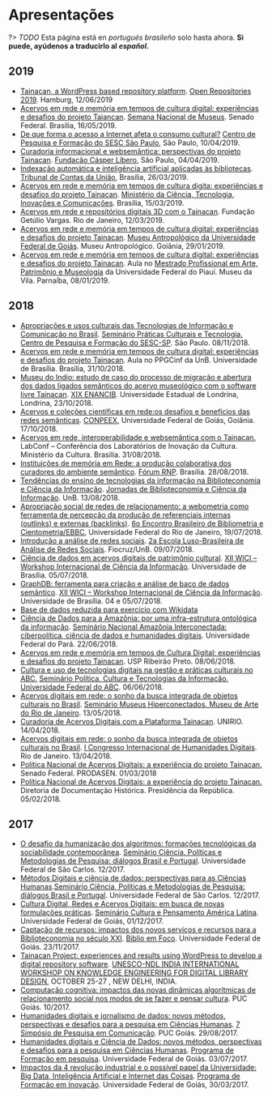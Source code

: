 # Apresentações

?> _TODO_ Esta página está en _portugués brasileño_ solo hasta ahora. **Si puede, ayúdenos a traducirlo al _español_.**

## 2019

- [Tainacan, a WordPress based repository platform](https://tinyurl.com/tainacan-or2019). [Open Repositories 2019](https://or2019.blogs.uni-hamburg.de/). Hamburg, 12/06/2019
- [Acervos em rede e memória em tempos de cultura digital: experiências e desafios do projeto Taiancan](https://www.dropbox.com/home/Apresenta%C3%A7%C3%B5es?preview=Apresenta%C3%A7%C3%A3o+Senado+Federal+2019.pdf). [Semana Nacional de Museus](http://www.interlegis.leg.br/comunicacao/eventos/tarde-de-palestras-referentes-a-17a-semana-nacional-de-museus). Senado Federal. Brasília, 16/05/2019.
- [De que forma o acesso a Internet afeta o consumo cultural?](https://www.dropbox.com/s/xtm2vstc9bzz6rt/Apresenta%C3%A7%C3%A3o%20CPF%20SESC%20Consumo%20Cultural%20e%20Internet.pdf?dl=0) [Centro de Pesquisa e Formação do SESC São Paulo](https://centrodepesquisaeformacao.sescsp.org.br/atividade/de-que-forma-o-acesso-a-internet-afeta-o-consumo-cultural), São Paulo, 10/04/2019.
- [Curadoria informacional e websemântica: perspectivas do projeto Tainacan](https://www.dropbox.com/home/Apresenta%C3%A7%C3%B5es?preview=Apresenta%C3%A7%C3%A3o+Tainacan+-+Casper+L%C3%ADbero.pdf). [Fundação Cásper Líbero](https://pt.wikiversity.org/wiki/Pesquisa_em_Difus%C3%A3o_Cient%C3%ADfica_do_CEPID_NeuroMat/Curadoria_informacional_e_web_sem%C3%A2ntica), São Paulo, 04/04/2019.
- [Indexação automática e inteligência artificial aplicadas às bibliotecas](https://www.dropbox.com/home/Apresenta%C3%A7%C3%B5es?preview=Apresenta%C3%A7%C3%A3o+Intelig%C3%AAncia+Artificial+para+Bibliotecas.pdf). [Tribunal de Contas da União](http://www.senado.leg.br/senado/hotsites/Bibliotecadialogo/programacao.htm), Brasília, 26/03/2019.
- [Acervos em rede e memória em tempos de cultura digita: experiências e desafios do projeto Tainacan](https://www.dropbox.com/s/3sk6cshib24o255/Apresenta%C3%A7%C3%A3o%20Tainacan%20%20Semana%20do%20Bibliotec%C3%A1rio.pdf?dl=0). [Ministério da Ciência, Tecnologia, Inovações e Comunicações](http://www.senado.leg.br/senado/hotsites/Bibliotecadialogo/programacao.htm). Brasília, 15/03/2019.
- [Acervos em rede e repositórios digitais 3D com o Tainacan](https://www.dropbox.com/s/178xz2ajchn1u9d/Apresenta%C3%A7%C3%A3o%20Reposit%C3%B3rios%203D%20-%20FGV.pdf?dl=0). Fundação Getúlio Vargas. Rio de Janeiro, 12/03/2019.
- [Acervos em rede e memória em tempos de cultura digital: experiências e desafios do projeto Tainacan](https://www.dropbox.com/s/qs1z0qx5hmqmdpa/Apresenta%C3%A7%C3%A3o%20Museu%20Antrpol%C3%B3gico%20UFG.pptx?dl=0). [Museu Antropológico da Universidade Federal de Goiás](https://museu.ufg.br/e/22511-museu-antropologico-realiza-curso-da-plataforma-tainacan). Museu Antropológico. Goiânia, 29/01/2019.
- [Acervos em rede e memória em tempos de cultura digital: experiências e desafios do projeto Tainacan](https://www.dropbox.com/s/3cz8zc8p46go2kw/Apresenta%C3%A7%C3%A3o%20MAPM%20UFPI.pptx?dl=0). Aula no [Mestrado Profissional em Arte, Patrimônio e Museologia](https://sigaa.ufpi.br/sigaa/public/programa/portal.jsf?id=793) da Universidade Federal do Piauí. Museu da Vila. Parnaíba, 08/01/2019.

## 2018

- [Apropriações e usos culturais das Tecnologias de Informação e Comunicação no Brasil](https://www.dropbox.com/s/mhvc7tejjh0tbgf/Apresenta%C3%A7%C3%A3o%20CPF%20SESC%20Pr%C3%A1ticas%20Culturais%20e%20Internet.pdf?dl=0). [Seminário Práticas Culturais e Tecnologia. Centro de Pesquisa e Formação do SESC-SP](http://centrodepesquisaeformacao.sescsp.org.br/atividade/praticas-culturais-e-tecnologias). São Paulo. 08/11/2018.
- [Acervos em rede e memória em tempos de cultura digital: experiências e desafios do projeto Tainacan](https://www.dropbox.com/s/zi1spatgvco2fqm/Apresenta%C3%A7%C3%A3o%20Aula%20PPGCinf%20Museologia.pdf?dl=0). Aula no PPGCinf da UnB. Universidade de Brasília. Brasília, 31/10/2018.
- [Museu do Indio: estudo de caso do processo de migração e abertura dos dados ligados semânticos do acervo museológico com o software livre Tainacan](https://www.dropbox.com/s/hcsr0en4oq3i7yt/Apresenta%C3%A7%C3%A3o%20ENANCIB%20GT%208%20-%20MUSEU%20DO%20INDIO.pdf?dl=0). [XIX ENANCIB](http://enancib.marilia.unesp.br/index.php/XIXENANCIB/xixenancib/schedConf/program). Universidade Estadual de Londrina, Londrina, 23/10/2018.
- [Acervos e coleções científicas em rede:os desafios e benefícios das redes semânticas](https://www.dropbox.com/s/ly4vuy8x4zhqh5u/Apresenta%C3%A7%C3%A3o%20Museu%20Ci%C3%AAncia%20Compeex%20UFG.pdf?dl=0). [CONPEEX](http://eventos.ufg.br/SIEC/portalproec/sites/gerar_site.php?ID_SITE=13581), Universidade Federal de Goiás, Goiânia. 17/10/2018.
- [Acervos em rede, interoperabilidade e websemântica com o Tainacan.](https://www.dropbox.com/s/4rjba516fpx1g1s/Apresenta%C3%A7%C3%A3o%20LabConf%20MinC.pdf?dl=0) LabConf – Conferência dos Laboratórios de Inovação da Cultura. Ministério da Cultura. Brasília. 31/08/2018.
- [Instituições de memória em Rede: a produção colaborativa dos curadores do ambiente semântico](https://www.dropbox.com/s/i7e5x4knvi2fnvx/Apresenta%C3%A7%C3%A3o%20F%C3%B3rum%20RNP.pdf?dl=0). [Fórum RNP](https://forum.rnp.br/programacao). Brasília. 28/08/2018.
- [Tendências do ensino de tecnologias da informação na Biblioteconomia e Ciência da Informação](https://www.dropbox.com/s/yerdl61xpxcno3y/Apresenta%C3%A7%C3%A3o%20-%20Jornadas%20de%20Biblioteconomia%20-%20Tecnologia.pptx?dl=0). [Jornadas de Biblioteconomia e Ciência da Informação](http://biblioteconomia.fci.unb.br/index.php/105-jornadas-de-biblioteconomia-e-ciencia-da-informacao). UnB. 13/08/2018.
- [Apropriação social de redes de relacionamento: a webometria como ferramenta de percepção da produção de referenciais internas (outlinks) e externas (backlinks)](https://www.dropbox.com/s/houcglvy6tii0om/apresenta%C3%A7%C3%A3o%20ebbc%206.pptx?dl=0). [6o Encontro Brasileiro de Bibliometria e Cientometria/EBBC](http://ebbc.inf.br/ebbc6/), Universidade Federal do Rio de Janeiro, 19/07/2018.
- [Introdução a análise de redes sociais](https://www.dropbox.com/s/dcql25ljkdq6bzj/Oficina%20Escola%20de%20Redes.pptx?dl=0). [2a Escola Luso-Brasileira de Análise de Redes Sociais](https://medium.com/escola-de-redes/2a-escola-luso-brasileira-de-an%C3%A1lise-de-redes-sociais-5bdc1d7f49e). Fiocruz/UnB. 09/07/2018.
- [Ciência de dados em acervos digitais de patrimônio cultural](https://www.dropbox.com/s/eol4o6cpydp14ti/Apresenta%C3%A7%C3%A3o%20WICI%20UnB.pptx?dl=0). [XII WICI – Workshop Internacional de Ciência da Informação](http://www.ppgcinf.fci.unb.br/index.php/noticias-para-capa/1599-xii-wici-2018-workshop-internacional-em-ciencia-da-informacao.html). Universidade de Brasília. 05/07/2018.
- [GraphDB: ferramenta para criação e análise de baco de dados semântico](https://www.dropbox.com/s/nk4ptxu4j9canwe/Apresenta%C3%A7%C3%A3o%20GraphDB%20WICI.pptx?dl=0). [XII WICI – Workshop Internacional de Ciência da Informação](http://www.ppgcinf.fci.unb.br/index.php/noticias-para-capa/1599-xii-wici-2018-workshop-internacional-em-ciencia-da-informacao.html). Universidade de Brasília. 04 e 05/07/2018.
- [Base de dados reduzida para exercício com Wikidata](http://daltonmartins.fci.unb.br/wp-content/uploads/2018/07/basereduzida.xlsx)
- [Ciência de Dados para a Amazônia: por uma infra-estrutura ontológica da informação](https://www.dropbox.com/s/j82d3is4u7z8dlv/Apresenta%C3%A7%C3%A3o%20Amazonia%20Conectada%20-%20UFPA.pptx?dl=0). [Seminário Nacional Amazônia Interconectada: ciberpolítica, ciência de dados e humanidades digitais](http://culturadigital.br/amazoniainterconectada/). Universidade Federal do Pará. 22/06/2018.
- [Acervos em rede e memória em tempos de Cultura Digital: experiências e desafios do projeto Tainacan](https://www.dropbox.com/s/9p405w1jsad2w40/Apresenta%C3%A7%C3%A3o%20USP%20Ribeir%C3%A3o.pptx?dl=0). USP Ribeirão Preto. 08/06/2018.
- [Cultura e uso de tecnologias digitais na gestão e práticas culturais no ABC.](https://www.dropbox.com/s/1v670ecg3qxx6c7/Apresenta%C3%A7%C3%A3o%20UFABC%20-%20LabLivre.pptx?dl=0) [Seminário Política, Cultura e Tecnologias da Informação. Universidade Federal do ABC](http://pesquisa.ufabc.edu.br/lablivre/cultura/seminario-sobre-politica-cultura-e-tecnologias-da-informacao/). 06/06/2018.
- [Acervos digitais em rede: o sonho da busca integrada de objetos culturais no Brasil](https://www.dropbox.com/s/myu5usyl4hnymfo/Apresenta%C3%A7%C3%A3o%20Semin%C3%A1rio%20Museus%20Hiperconectados%20-%20MAR%20-%20RJ.pptx?dl=0). [Seminário Museus Hiperconectados. Museu de Arte do Rio de Janeiro](http://www.museudeartedorio.org.br/es-mx/evento/seminario-museus-hiperconectados-novas-abordagens-novos-publicos-conectando-bibliotecas-e). 13/05/2018.
- [Curadoria de Acervos Digitais com a Plataforma Tainacan](https://www.dropbox.com/s/qw702dkzeskfc4a/Apresenta%C3%A7%C3%A3o%20UNIRIO%20mar%C3%A7o%202018.pptx?dl=0). UNIRIO. 14/04/2018.
- [Acervos digitais em rede: o sonho da busca integrada de objetos culturais no Brasil](https://www.dropbox.com/s/f2h7q85j5r9ekq4/Apresenta%C3%A7%C3%A3o%20Congresso%20de%20Humanidades%20Digitais%20-%20RJ.pptx?dl=0). [I Congresso Internacional de Humanidades Digitais](http://eventos.fgv.br/hdrio2018). Rio de Janeiro. 13/04/2018.
- [Política Nacional de Acervos Digitais: a experiência do projeto Tainacan.](https://www.dropbox.com/s/8x8spfw8n3oas2o/Apresenta%C3%A7%C3%A3o%20-%20Oficina%20Senado.pptx?dl=0) Senado Federal. PRODASEN. 01/03/2018
- [Política Nacional de Acervos Digitais: a experiência do projeto Tainacan.](https://www.dropbox.com/s/gfrybjuuark4608/Apresenta%C3%A7%C3%A3o%20-%20Oficina%20Senado%20e%20Presid%C3%AAncia.pptx?dl=0) Diretoria de Documentação Histórica. Presidência da República. 05/02/2018.

## 2017

- [O desafio da humanização dos algoritmos: formações tecnológicas da sociabilidade contemporânea](https://www.dropbox.com/s/7c7rmfoszjcmcj9/Semin%C3%A1rio%20UFSCAR%20-%20Humaniza%C3%A7%C3%A3o%20dos%20Algoritmos.pptx?dl=0). [Seminário Ciência, Políticas e Metodologias de Pesquisa: diálogos Brasil e Portugal](https://seminariocienciapoliticametodologia.wordpress.com/). Universidade Federal de São Carlos. 12/2017.
- [Métodos Digitais e ciência de dados: perspectivas para as Ciências Humanas](https://www.dropbox.com/s/qyk4ll8842sgvi1/Semin%C3%A1rio%20UFSCAR%20-%20Ci%C3%AAncia%20de%20Dados.pptx?dl=0).[Seminário Ciência, Políticas e Metodologias de Pesquisa: diálogos Brasil e Portugal](https://seminariocienciapoliticametodologia.wordpress.com/). Universidade Federal de São Carlos. 12/2017.
- [Cultura Digital, Redes e Acervos Digitais: em busca de novas formulações práticas](https://www.dropbox.com/s/0j4wes16vl2ycut/Apresenta%C3%A7%C3%A3o%20-%20Cultura%20e%20Pensamento.pptx?dl=0). [Seminário Cultura e Pensamento América Latina](https://www.medialab.ufg.br/n/102214-seminario-cultura-e-pensamento-na-america-latina). Universidade Federal de Goiás, 01/12/2017.
- [Captação de recursos: impactos dos novos serviços e recursos para a Biblioteconomia no século XXI](https://www.dropbox.com/s/ye55wzyqyotlk8c/biblio%20-%20tend%C3%AAncias%20e%20recursos.pptx?dl=0). [Biblio em Foco](https://bc.ufg.br/e/20271-biblio-em-foco-2-edicao-23-de-novembro). Universidade Federal de Goiás. 23/11/2017.
- [Tainacan Project: experiences and results using WordPress to develop a digital repository software](https://www.dropbox.com/s/chyzc34s1vfzc22/Apresenta%C3%A7%C3%A3o%20-%20%20Tainacan%20Unesco%20-%20full.pptx?dl=0). [UNESCO-NDL INDIA INTERNATIONAL WORKSHOP ON KNOWLEDGE ENGINEERING FOR DIGITAL LIBRARY DESIGN](http://www.iconf.ndl.iitkgp.ac.in/*), OCTOBER 25-27 , NEW DELHI, INDIA.
- [Computação cognitiva: impactos das novas dinâmicas algorítmicas de relacionamento social nos modos de se fazer e pensar cultura](https://www.dropbox.com/s/uhzfvhfqd8pwikw/Semin%C3%A1rio%20Comunica%C3%A7%C3%A3o%20PUC.pptx?dl=0). PUC Goiás. 10/2017.
- [Humanidades digitais e jornalismo de dados: novos métodos, perspectivas e desafios para a pesquisa em Ciências Humanas](https://www.dropbox.com/s/5b62r30cdkmj5ao/Humanidades%20Digitais%20e%20Jornalismo%20de%20Dados%20-%20PUC.pptx?dl=0). [7 Simpósio de Pesquisa em Comunicação](https://doity.com.br/7-simposio-de-pesquisa-em-comunicacao). PUC Goiás. 29/08/2017.
- [Humanidades digitais e Ciência de Dados: novos métodos, perspectivas e desafios para a pesquisa em Ciências Humanas](https://www.dropbox.com/s/u5yubqh0oe87zpj/Humanidades%20Digitais%20e%20Ci%C3%AAncia%20de%20Dados.pptx?dl=0). [Programa de Formação em pesquisa](https://prpi.ufg.br/p/10433-programa-de-formacao-em-pesquisa). Universidade Federal de Goiás. 03/07/2017.
- [Impactos da 4 revolução industrial e o possível papel da Universidade: Big Data, Inteligência Artificial e Internet das Coisas](https://www.dropbox.com/s/eb8sxvn3ddespo8/4%20revolu%C3%A7%C3%A3o%20industrial%20e%20UFG.pptx?dl=0). [Programa de Formação em Inovação](https://www.ufg.br/e/18820-programa-de-formacao-em-inovacao-inicia-atividades-de-2017). Universidade Federal de Goiás, 30/03/2017.
